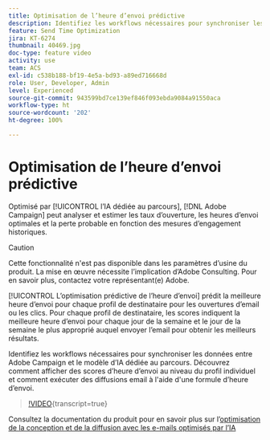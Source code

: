 ```yaml
---
title: Optimisation de l’heure d’envoi prédictive
description: Identifiez les workflows nécessaires pour synchroniser les données entre Adobe Campaign et le modèle d’IA dédiée au parcours. Découvrez comment afficher des scores d’heure d’envoi au niveau du profil individuel et comment exécuter des diffusions email à l'aide d'une formule d’heure d’envoi.
feature: Send Time Optimization
jira: KT-6274
thumbnail: 40469.jpg
doc-type: feature video
activity: use
team: ACS
exl-id: c538b188-bf19-4e5a-bd93-a89ed716668d
role: User, Developer, Admin
level: Experienced
source-git-commit: 943599bd7ce139ef846f093ebda9084a91550aca
workflow-type: ht
source-wordcount: '202'
ht-degree: 100%

---
```


# Optimisation de l’heure d’envoi prédictive

Optimisé par [!UICONTROL l’IA dédiée au parcours], [!DNL Adobe Campaign] peut analyser et estimer les taux d’ouverture, les heures d’envoi optimales et la perte probable en fonction des mesures d’engagement historiques.

>[!CAUTION]
>Cette fonctionnalité n&#39;est pas disponible dans les paramètres d’usine du produit. La mise en œuvre nécessite l’implication d’Adobe Consulting. Pour en savoir plus, contactez votre représentant(e) Adobe.

[!UICONTROL L’optimisation prédictive de l’heure d’envoi] prédit la meilleure heure d’envoi pour chaque profil de destinataire pour les ouvertures d’email ou les clics. Pour chaque profil de destinataire, les scores indiquent la meilleure heure d’envoi pour chaque jour de la semaine et le jour de la semaine le plus approprié auquel envoyer l’email pour obtenir les meilleurs résultats.

Identifiez les workflows nécessaires pour synchroniser les données entre Adobe Campaign et le modèle d’IA dédiée au parcours. Découvrez comment afficher des scores d’heure d’envoi au niveau du profil individuel et comment exécuter des diffusions email à l&#39;aide d&#39;une formule d’heure d’envoi.

>[!VIDEO](https://video.tv.adobe.com/v/40469?learn=on){transcript=true}

Consultez la documentation du produit pour en savoir plus sur l’[optimisation de la conception et de la diffusion avec les e-mails optimisés par l’IA](https://experienceleague.adobe.com/docs/campaign-standard/using/testing-and-sending/preparing-and-testing-messages/predictive.html?lang=fr)
